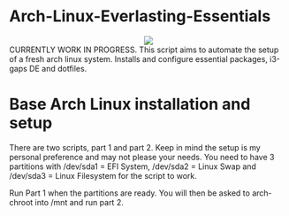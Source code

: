 # Arch-Linux-Everlasting-Essentials
<div style="text-align:center"><img src="https://i.imgur.com/rWXjTQr.png" /></div>
CURRENTLY WORK IN PROGRESS. This script aims to automate the setup of a fresh arch linux system. Installs and configure essential packages, i3-gaps DE and dotfiles.

# Base Arch Linux installation and setup

There are two scripts, part 1 and part 2. Keep in mind the setup is my personal preference and may not please your needs. You need to have 3 partitions with /dev/sda1 = EFI System, /dev/sda2 = Linux Swap and /dev/sda3 = Linux Filesystem for the script to work. 

Run Part 1 when the partitions are ready. You will then be asked to arch-chroot into /mnt and run part 2. 
